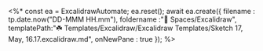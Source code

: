 <%*
  const ea = ExcalidrawAutomate;
  ea.reset();
  await ea.create({
  filename : tp.date.now("DD-MMM HH.mm"),
  foldername :"🌿 Spaces/Excalidraw",
  templatePath:"☘️ Templates/Excalidraw/Excalidraw Templates/Sketch 17, May, 16.17.excalidraw.md",
  onNewPane : true
  });
  %>
